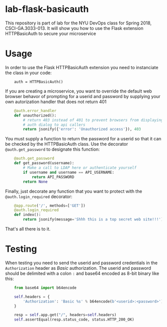 # lab-flask-basicauth
This repository is part of lab for the NYU DevOps class for Spring 2018, CSCI-GA.3033-013. It will show you how to use the Flask extension HTTPBasicAuth to secure your microservice

# Usage
In order to use the Flask HTTPBasicAuth extension you need to instanciate the class in your code:

```
    auth = HTTPBasicAuth()
```
If you are creating a microservice, you want to override the default web browser behavor of prompting for a userid and password by supplying your own autorization handler that does not return 401

```python
    @auth.error_handler
    def unauthorized():
        # return 403 instead of 401 to prevent browsers from displaying the default
        # auth dialog to api callers
        return jsonify({'error': 'Unauthorized access'}), 403
```

You must supply a function to return the password for a userid so that it can be checked by the HTTPBasicAuth class. Use the decorator `@auth.get_password` to designate this function:

```python
    @auth.get_password
    def get_password(username):
        # Make a call to LDAP here or authenticate yourself
        if username and username == API_USERNAME:
            return API_PASSWORD
        return None
```

Finally, just decorate any function that you want to protect with the `@auth.login_required` decorator:

```python
    @app.route('/', methods=['GET'])
    @auth.login_required
    def index():
        return jsonify(message='Shhh this is a top secret web site!!!'), 200
```

That's all there is to it.

# Testing
When testing you need to send the userid and password credentials in the `Authorization` header as *Basic* authorization. The userid and password should be delimited with a colon `:` and base64 encoded as 8-bit binary like this:

```python
    from base64 import b64encode

    self.headers = {
        'Authorization': 'Basic %s' % b64encode(b'<userid>:<password>')
    }

    resp = self.app.get("/", headers=self.headers)
    self.assertEqual(resp.status_code, status.HTTP_200_OK)

```
